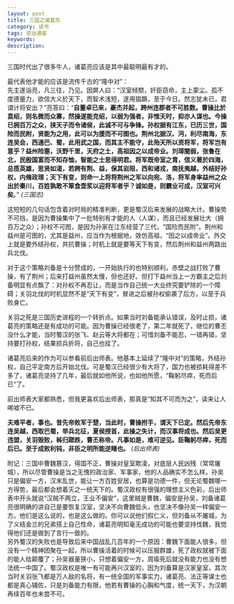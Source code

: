 ```yaml
---
layout: post
title: 三国之诸葛亮
category: 读书
tags: 资治通鉴
keywords: 
description: 
---
```


三国时代出了很多牛人，诸葛亮应该是其中最聪明最有才的。

最代表他才能的应该是流传千古的“隆中对”：  
先主遂诣亮，凡三往，乃见。因屏人曰：“汉室倾颓，奸臣窃命，主上蒙尘。孤不度德量力，欲信大义於天下，而智术浅短，遂用猖蹶，至于今日。然志犹未已，君谓计将安出？”亮答曰：“__自董卓已来，豪杰并起，跨州连郡者不可胜数。曹操比於袁绍，则名微而众寡，然操遂能克绍，以弱为强者，非惟天时，抑亦人谋也。今操已拥百万之众，挟天子而令诸侯，此诚不可与争锋。孙权据有江东，已历三世，国险而民附，贤能为之用，此可以为援而不可图也。荆州北据汉、沔，利尽南海，东连吴会，西通巴、蜀，此用武之国，而其主不能守，此殆天所以资将军，将军岂有意乎？益州险塞，沃野千里，天府之土，高祖因之以成帝业。刘璋闇弱，张鲁在北，民殷国富而不知存恤，智能之士思得明君。将军既帝室之胄，信义著於四海，总揽英雄，思贤如渴，若跨有荆、益，保其岩阻，西和诸戎，南抚夷越，外结好孙权，内脩政理；天下有变，则命一上将将荆州之军以向宛、洛，将军身率益州之众出於秦川，百姓孰敢不箪食壶浆以迎将军者乎？诚如是，则霸业可成，汉室可兴矣__。”  *(三国志)*

这短短的几句话包含着对时局的精准判断，更是蜀汉后来发展的战略大计。曹操势不可挡，是因为曹操集中了一批特别有才能的人（人谋），而且已经发展壮大（拥百万之众）；孙权不可图，是因为孙家在江东经营了三代，“国险而民附”。荆州和益州是可图的，尤其是益州，应当作为根据地，效仿高祖，“因之以成帝业”。外交上就是要外结孙权，共抗曹操；时机上就是要等天下有变，然后荆州和益州两路出兵北伐。

对于这个策略刘备是十分赞成的，一开始执行的也特别顺利，赤壁之战打败了曹操，有了荆州；后来打益州虽然太慢，但也还好。但打下益州当上一方霸主之后刘备明显有点飘了：对孙权不再忍让，而是当作自己统一大业终究要铲除的一个障碍；关羽北伐的时机显然不是“天下有变”，冒进之后被孙权偷袭了后方，以至于兵败身亡。

关羽之死是三国历史进程的一个转折点。如果当时刘备能承认错误，及时止损，诸葛亮的策略还是有成功的可能。因为曹操已经很老了，第二年就死了，继位的曹丕没什么才能，当时蜀汉的张飞、赵云等大将都在；可惜刘备不能忍，一错再错，坚持要打孙权，结果损兵折将，自己也挂了。

诸葛亮后来的作为可以参看前后出师表。他基本上延续了“隆中对”的策略，外结孙权，自己平定南方后开始北伐。可是蜀汉已经很少有大将了，国力也被损耗得差不多了，诸葛亮坚持了几年，最后就如他所说，也如他所愿，“鞠躬尽瘁，死而后已“了。

前出师表大家都熟悉，但我更喜欢后出师表，那真是“知其不可而为之”，读来让人唏嘘不已。

__夫难平者，事也。昔先帝败军于楚，当此时，曹操拊手，谓天下已定。然后先帝东连吴越，西取巴蜀，举兵北征，夏侯授首，此操之失计，而汉事将成也。然后吴更违盟，关羽毁败，秭归蹉跌，曹丕称帝。凡事如是，难可逆见。臣鞠躬尽瘁，死而后已。至于成败利钝，非臣之明所能逆睹也。__ *(后出师表)*
  
  
附记：三国中曹魏篡汉，得国不正，曹操对皇室欺凌，对底层人民凶残（常常屠城），所以尽管曹操是当之无愧的政治家、军事家，他的人品确实不怎么样。孙吴只是偏安一方，汉末乱世，能让一方百姓安居，也算是功德一件，但无论蜀魏哪一方得势，最后都会想着灭之一统天下的。蜀汉政权有很强的理想主义色彩，后出师表中开头就说“汉贼不两立，王业不偏安”，这里贼是曹魏，偏安是孙吴，刘备诸葛亮很明确的讲自己是要恢复汉室，坚决不向曹魏低头，也坚决不像孙吴一样偏安一方。他们是这么说的，也是这么做的。你可以说他们假仁义，但刘备从不屠城，为了义结金兰的兄弟搭上自己性命，诸葛亮明知毫无成功的可能也要坚持伐魏，我觉得他们还是做到了言行一致的。  
另外蜀汉的失败也是导致后来中国战乱几百年的一个原因：曹魏下面能人很多，但没有一个精神团聚在一起，所以曹操活着的时候可以压服群雄，死了政权就被下面的能人给颠覆了；孙吴器量狭小，只想着偏安一方，周瑜死后就没有能力也没有想法统一中国了。蜀汉政权是唯一有可能再兴汉室的，因为刘备算是汉家皇室，其次当时关羽张飞都是万人敌的名将，有一统全国的军事实力，诸葛亮、法正等谋士也都是真心辅佐，只是刘备能力有限，他若有曹操的心胸和气度，统一天下，为汉朝再续百年也未尝不可。
